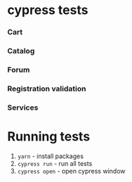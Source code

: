 # cypress tests
### Cart
### Catalog
### Forum
### Registration validation
### Services
# Running tests
1. `yarn` - install packages
2. `cypress run` - run all tests
3. `cypress open` - open cypress window
